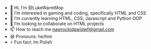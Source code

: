 - 👋 Hi, I’m @LukeWarmMop
- 👀 I’m interested in gaming and coding, specifically HTML and CSS
- 🌱 I’m currently learning HTML, CSS, Javascript and Python OOP
- 💞️ I’m looking to collaborate on HTML projects
- 📫 How to reach me nawrockidawidwf@gmail.com
- 😄 Pronouns: he/him
- ⚡ Fun fact: Im Polish

<!---
LukeWarmMop/LukeWarmMop is a ✨ special ✨ repository because its `README.md` (this file) appears on your GitHub profile.
You can click the Preview link to take a look at your changes.
--->

